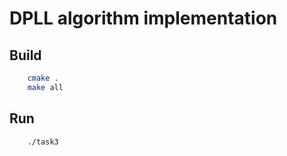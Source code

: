 DPLL algorithm implementation
=============================

Build
-----
```bash
    cmake .
    make all
```

Run
-----
```bash
    ./task3
```
